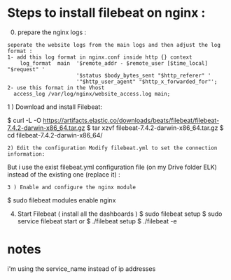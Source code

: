 

# Steps to install filebeat on nginx :

0) prepare the nginx logs :
```
seperate the website logs from the main logs and then adjust the log format : 
1- add this log format in nginx.conf inside http {} context 
    log_format  main  '$remote_addr - $remote_user [$time_local] "$request" '
                      '$status $body_bytes_sent "$http_referer" '
                      '"$http_user_agent" "$http_x_forwarded_for"';
2- use this format in the Vhost 
  access_log /var/log/nginx/website_access.log main;
```


1 ) Download and install Filebeat:

 $ curl -L -O https://artifacts.elastic.co/downloads/beats/filebeat/filebeat-7.4.2-darwin-x86_64.tar.gz
$ tar xzvf filebeat-7.4.2-darwin-x86_64.tar.gz
$ cd filebeat-7.4.2-darwin-x86_64/
 

    2) Edit the configuration Modify filebeat.yml to set the connection information:
 

But i  use the exist filebeat.yml configuration file (on my Drive folder ELK) instead of the existing one (replace it) :

    3 ) Enable and configure the nginx module
 
 $ sudo filebeat modules enable nginx

   4) Start Filebeat ( install all the dashboards )
         $  sudo filebeat setup
         $  sudo service filebeat start
         or
    $ ./filebeat setup
    $ ./filebeat -e
 





# notes
i'm using the service_name instead of ip addresses

